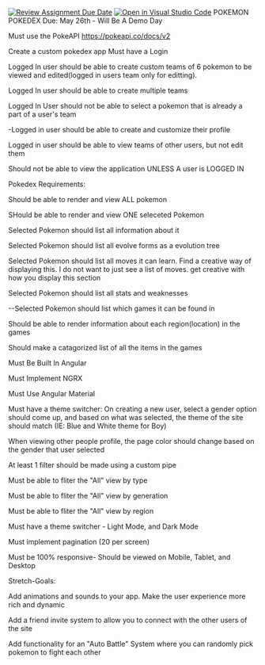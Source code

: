 [![Review Assignment Due Date](https://classroom.github.com/assets/deadline-readme-button-24ddc0f5d75046c5622901739e7c5dd533143b0c8e959d652212380cedb1ea36.svg)](https://classroom.github.com/a/jFR-Zsqn)
[![Open in Visual Studio Code](https://classroom.github.com/assets/open-in-vscode-718a45dd9cf7e7f842a935f5ebbe5719a5e09af4491e668f4dbf3b35d5cca122.svg)](https://classroom.github.com/online_ide?assignment_repo_id=11155675&assignment_repo_type=AssignmentRepo)
​POKEMON POKEDEX
Due: May 26th - Will Be A Demo Day

Must use the PokeAPI
https://pokeapi.co/docs/v2

Create a custom pokedex app
Must have a Login

Logged In user should be able to create custom teams of 6 pokemon to be viewed and edited(logged in users team only for editting).

Logged In user should be able to create multiple teams

Logged In User should not be able to select a pokemon that is already a part of a user's team

-Logged in user should be able to create and customize their profile

Logged in user should be able to view teams of other users, but not edit them

Should not be able to view the application UNLESS A user is LOGGED IN

Pokedex Requirements:

Should be able to render and view ALL pokemon

SHould be able to render and view ONE seleceted Pokemon

Selected Pokemon should list all information about it

Selected Pokemon should list all evolve forms as a evolution tree

Selected Pokemon should list all moves it can learn. Find a creative way of displaying this. I do not want to just see a list of moves. get creative with how you display this section

Selected Pokemon should list all stats and weaknesses

--Selected Pokemon should list which games it can be found in

Should be able to render information about each region(location) in the games

Should make a catagorized list of all the items in the games

Must Be Built In Angular

Must Implement NGRX

Must Use Angular Material

Must have a theme switcher: On creating a new user, select a gender option should come up, and based on what was selected, the theme of the site should match (IE: Blue and White theme for Boy)

When viewing other people profile, the page color should change based on the gender that user selected

At least 1 filter should be made using a custom pipe

Must be able to fliter the "All" view by type

Must be able to fliter the "All" view by generation

Must be able to fliter the "All" view by region

Must have a theme switcher - Light Mode, and Dark Mode

Must implement pagination (20 per screen)

Must be 100% responsive- Should be viewed on Mobile, Tablet, and Desktop

Stretch-Goals:

Add animations and sounds to your app. Make the user experience more rich and dynamic

Add a friend invite system to allow you to connect with the other users of the site

Add functionality for an "Auto Battle" System where you can randomly pick pokemon to fight each other
